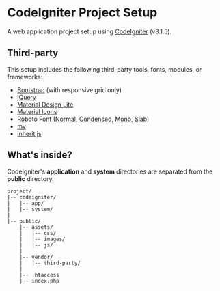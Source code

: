 # CodeIgniter Project Setup
A web application project setup using [CodeIgniter](https://codeigniter.com/) (v3.1.5).

## Third-party
This setup includes the following third-party tools, fonts, modules, or frameworks:
- [Bootstrap](https://getbootstrap.com/docs/3.3/) (with responsive grid only)
- [jQuery](https://jquery.com/)
- [Material Design Lite](https://getmdl.io/)
- [Material Icons](https://material.io/icons/)
- Roboto Font ([Normal](https://fonts.google.com/specimen/Roboto), [Condensed](https://fonts.google.com/specimen/Roboto+Condensed), [Mono](https://fonts.google.com/specimen/Roboto+Mono), [Slab](https://fonts.google.com/specimen/Roboto+Slab))
- [my](https://github.com/Arnesfield/project-my)
- [inherit.js](https://github.com/Arnesfield/inherit.js)

## What's inside?
CodeIgniter's **application** and **system** directories are separated from the **public** directory.

```
project/
|-- codeigniter/
|   |-- app/
|   |-- system/
|
|-- public/
    |-- assets/
    |   |-- css/
    |   |-- images/
    |   |-- js/
    |
    |-- vendor/
    |   |-- third-party/
    |
    |-- .htaccess
    |-- index.php
```